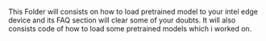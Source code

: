 This Folder will consists on how to load pretrained model to your intel edge device and its FAQ section will clear some of your doubts. It will also consists code of how to load some pretrained models which i worked on.
